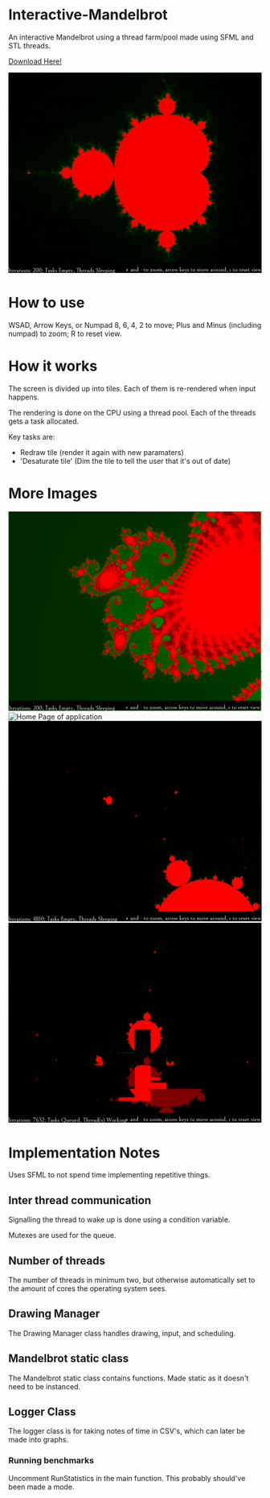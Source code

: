 # Interactive-Mandelbrot
An interactive Mandelbrot using a thread farm/pool made using SFML and STL threads.

[Download Here!](https://github.com/giodestone/Interactive-Mandelbrot/releases)

![GIF of Interactive Mandelbrot running](https://github.com/giodestone/Interactive-Mandelbrot/blob/master/Images/GIF.gif)

# How to use
WSAD, Arrow Keys, or Numpad 8, 6, 4, 2 to move;
Plus and Minus (including numpad) to zoom;
R to reset view.

# How it works
The screen is divided up into tiles. Each of them is re-rendered when input happens.

The rendering is done on the CPU using a thread pool. Each of the threads gets a task allocated.

Key tasks are:
* Redraw tile (render it again with new paramaters)
* 'Desaturate tile' (Dim the tile to tell the user that it's out of date)

# More Images
![Zoomed part of the Mandelbrot set](https://github.com/giodestone/Interactive-Mandelbrot/blob/master/Images/Zoomed%20Section.png)
![Home Page of application](https://github.com/giodestone/Interactive-Mandelbrot/blob/master/Images/Home%20Page.png)
![Another zoomed part of the Mandelbrot Set](https://github.com/giodestone/Interactive-Mandelbrot/blob/master/Images/Zoomed%202.png)
![Rendering a scene](https://github.com/giodestone/Interactive-Mandelbrot/blob/master/Images/Rendering.png)

# Implementation Notes
Uses SFML to not spend time implementing repetitive things.

## Inter thread communication
Signalling the thread to wake up is done using a condition variable.

Mutexes are used for the queue.

## Number of threads
The number of threads in minimum two, but otherwise automatically set to the amount of cores the operating system sees.

## Drawing Manager
The Drawing Manager class handles drawing, input, and scheduling.

## Mandelbrot static class
The Mandelbrot static class contains functions. Made static as it doesn't need to be instanced.

## Logger Class
The logger class is for taking notes of time in CSV's, which can later be made into graphs.

### Running benchmarks
Uncomment RunStatistics in the main function. This probably should've been made a mode.
